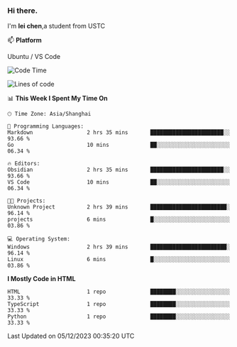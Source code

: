 ### Hi there.
I'm **lei chen**,a student from USTC

📫 **Platform**

Ubuntu / VS Code

<!--START_SECTION:waka-->
![Code Time](http://img.shields.io/badge/Code%20Time-138%20hrs%2027%20mins-blue)

![Lines of code](https://img.shields.io/badge/From%20Hello%20World%20I%27ve%20Written-12.0%20thousand%20lines%20of%20code-blue)

📊 **This Week I Spent My Time On** 

```text
🕑︎ Time Zone: Asia/Shanghai

💬 Programming Languages: 
Markdown                 2 hrs 35 mins       ███████████████████████░░   93.66 % 
Go                       10 mins             ██░░░░░░░░░░░░░░░░░░░░░░░   06.34 % 

🔥 Editors: 
Obsidian                 2 hrs 35 mins       ███████████████████████░░   93.66 % 
VS Code                  10 mins             ██░░░░░░░░░░░░░░░░░░░░░░░   06.34 % 

🐱‍💻 Projects: 
Unknown Project          2 hrs 39 mins       ████████████████████████░   96.14 % 
projects                 6 mins              █░░░░░░░░░░░░░░░░░░░░░░░░   03.86 % 

💻 Operating System: 
Windows                  2 hrs 39 mins       ████████████████████████░   96.14 % 
Linux                    6 mins              █░░░░░░░░░░░░░░░░░░░░░░░░   03.86 % 
```

**I Mostly Code in HTML** 

```text
HTML                     1 repo              ████████░░░░░░░░░░░░░░░░░   33.33 % 
TypeScript               1 repo              ████████░░░░░░░░░░░░░░░░░   33.33 % 
Python                   1 repo              ████████░░░░░░░░░░░░░░░░░   33.33 % 
```




 Last Updated on 05/12/2023 00:35:20 UTC
<!--END_SECTION:waka-->
